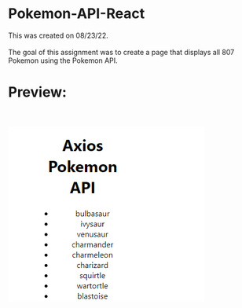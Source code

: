 # Pokemon-API-React
This was created on 08/23/22.
<br><br>
The goal of this assignment was to create a page that displays all 807 Pokemon using the Pokemon API.
<br><h1>Preview:</h1>
<br><br>
<img src="https://github.com/Taylor-Klar/Pokemon-API-React/blob/main/Pokemon%20API.png">
